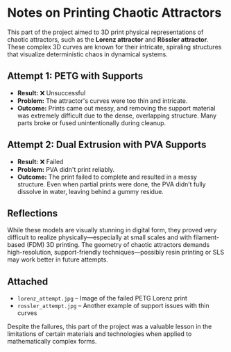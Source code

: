 # Notes on Printing Chaotic Attractors

This part of the project aimed to 3D print physical representations of chaotic attractors, such as the **Lorenz attractor** and **Rössler attractor**. These complex 3D curves are known for their intricate, spiraling structures that visualize deterministic chaos in dynamical systems.

## Attempt 1: PETG with Supports

- **Result:** ❌ Unsuccessful
- **Problem:** The attractor's curves were too thin and intricate.
- **Outcome:** Prints came out messy, and removing the support material was extremely difficult due to the dense, overlapping structure. Many parts broke or fused unintentionally during cleanup.

## Attempt 2: Dual Extrusion with PVA Supports

- **Result:** ❌ Failed
- **Problem:** PVA didn't print reliably.
- **Outcome:** The print failed to complete and resulted in a messy structure. Even when partial prints were done, the PVA didn’t fully dissolve in water, leaving behind a gummy residue.

## Reflections

While these models are visually stunning in digital form, they proved very difficult to realize physically—especially at small scales and with filament-based (FDM) 3D printing. The geometry of chaotic attractors demands high-resolution, support-friendly techniques—possibly resin printing or SLS may work better in future attempts.

## Attached

- `lorenz_attempt.jpg` – Image of the failed PETG Lorenz print  
- `rossler_attempt.jpg` – Another example of support issues with thin curves

Despite the failures, this part of the project was a valuable lesson in the limitations of certain materials and technologies when applied to mathematically complex forms.


